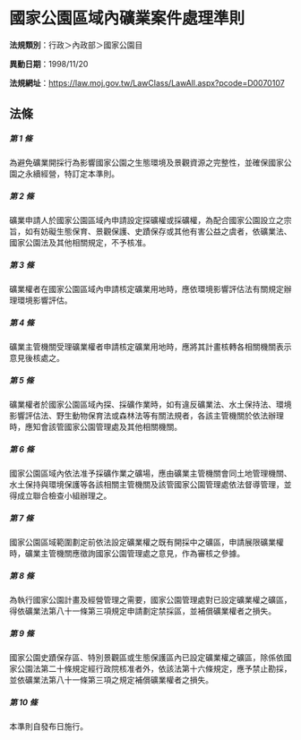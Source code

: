 # 國家公園區域內礦業案件處理準則

**法規類別**：行政＞內政部＞國家公園目

**異動日期**：1998/11/20  

**法規網址**：https://law.moj.gov.tw/LawClass/LawAll.aspx?pcode=D0070107





## 法條
##### 第 1 條
為避免礦業開採行為影響國家公園之生態環境及景觀資源之完整性，並確保國家公園之永續經營，特訂定本準則。

##### 第 2 條
礦業申請人於國家公園區域內申請設定探礦權或採礦權，為配合國家公園設立之宗旨，如有妨礙生態保育、景觀保護、史蹟保存或其他有害公益之虞者，依礦業法、國家公園法及其他相關規定，不予核准。

##### 第 3 條
礦業權者在國家公園區域內申請核定礦業用地時，應依環境影響評估法有關規定辦理環境影響評估。

##### 第 4 條
礦業主管機關受理礦業權者申請核定礦業用地時，應將其計畫核轉各相關機關表示意見後核處之。

##### 第 5 條
礦業權者於國家公園區域內探、採礦作業時，如有違反礦業法、水土保持法、環境影響評估法、野生動物保育法或森林法等有關法規者，各該主管機關於依法辦理時，應知會該管國家公園管理處及其他相關機關。

##### 第 6 條
國家公園區域內依法准予採礦作業之礦場，應由礦業主管機關會同土地管理機關、水土保持與環境保護等各該相關主管機關及該管國家公園管理處依法督導管理，並得成立聯合檢查小組辦理之。

##### 第 7 條
國家公園區域範圍劃定前依法設定礦業權之既有開採中之礦區，申請展限礦業權時，礦業主管機關應徵詢國家公園管理處之意見，作為審核之參據。

##### 第 8 條
為執行國家公園計畫及經營管理之需要，國家公園管理處對已設定礦業權之礦區，得依礦業法第八十一條第三項規定申請劃定禁採區，並補償礦業權者之損失。

##### 第 9 條
國家公園史蹟保存區、特別景觀區或生態保護區內已設定礦業權之礦區，除係依國家公園法第二十條規定經行政院核准者外，依該法第十六條規定，應予禁止勘採，並依礦業法第八十一條第三項之規定補償礦業權者之損失。

##### 第 10 條
本準則自發布日施行。


